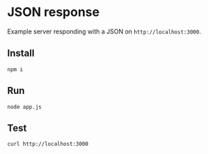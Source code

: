 # JSON response
Example server responding with a JSON on `http://localhost:3000`.

## Install
`npm i`

## Run
`node app.js`

## Test
`curl http://localhost:3000`
